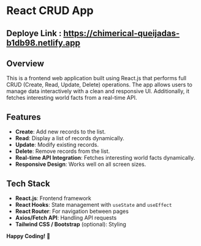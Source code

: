 # React CRUD App
## Deploye Link : https://chimerical-queijadas-b1db98.netlify.app

## Overview
This is a frontend web application built using React.js that performs full CRUD (Create, Read, Update, Delete) operations. The app allows users to manage data interactively with a clean and responsive UI. Additionally, it fetches interesting world facts from a real-time API.

## Features
- **Create**: Add new records to the list.
- **Read**: Display a list of records dynamically.
- **Update**: Modify existing records.
- **Delete**: Remove records from the list.
- **Real-time API Integration**: Fetches interesting world facts dynamically.
- **Responsive Design**: Works well on all screen sizes.

## Tech Stack
- **React.js**: Frontend framework
- **React Hooks**: State management with `useState` and `useEffect`
- **React Router**: For navigation between pages
- **Axios/Fetch API**: Handling API requests
- **Tailwind CSS / Bootstrap** (optional): Styling


**Happy Coding! 🚀**

